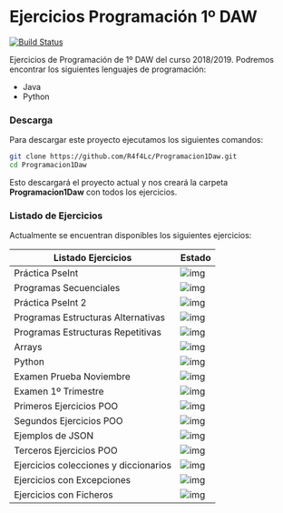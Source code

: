 # Ejercicios Programación 1º DAW

[![Build Status](https://travis-ci.org/joemccann/dillinger.svg?branch=master)](https://github.com/R4f4Lc/Programacion1Daw)

Ejercicios de Programación de 1º DAW del curso 2018/2019. Podremos encontrar los siguientes lenguajes de programación: 

  - Java
  - Python

### Descarga
Para descargar este proyecto ejecutamos los siguientes comandos: 

```sh
git clone https://github.com/R4f4Lc/Programacion1Daw.git
cd Programacion1Daw
```
Esto descargará el proyecto actual y nos creará la carpeta **Programacion1Daw** con todos los ejercicios.

### Listado de Ejercicios

Actualmente se encuentran disponibles los siguientes ejercicios:

| Listado Ejercicios | Estado |
| ------ | ------ |
| Práctica PseInt |![img](http://i.imgur.com/VJ7IoXU.png) |
| Programas Secuenciales |![img](http://i.imgur.com/VJ7IoXU.png) |
| Práctica PseInt 2 |![img](http://i.imgur.com/VJ7IoXU.png) |
| Programas Estructuras Alternativas |![img](http://i.imgur.com/VJ7IoXU.png) |
| Programas Estructuras Repetitivas |![img](http://i.imgur.com/VJ7IoXU.png) |
| Arrays | ![img](http://i.imgur.com/VJ7IoXU.png)|
|Python|![img](http://i.imgur.com/VJ7IoXU.png)|
|Examen Prueba Noviembre |![img](http://i.imgur.com/VJ7IoXU.png) |
|Examen 1º Trimestre |![img](http://i.imgur.com/VJ7IoXU.png) |
|Primeros Ejercicios POO|![img](http://i.imgur.com/VJ7IoXU.png) |
|Segundos Ejercicios POO|![img](http://i.imgur.com/VJ7IoXU.png) |
|Ejemplos de JSON|![img](http://i.imgur.com/VJ7IoXU.png) |
|Terceros Ejercicios POO |![img](http://i.imgur.com/VJ7IoXU.png) |
|Ejercicios colecciones y diccionarios |![img](http://i.imgur.com/VJ7IoXU.png)|
|Ejercicios con Excepciones | ![img](http://i.imgur.com/VJ7IoXU.png) |
|Ejercicios con Ficheros |![img](http://i.imgur.com/kR8HJwg.png) |

[Twitter]: <https://twitter.com/RafaLpeC/>
